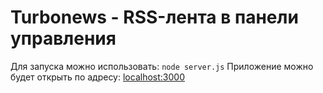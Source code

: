 # Turbonews - RSS-лента в панели управления


Для запуска можно использовать: ```node server.js```
Приложение можно будет открыть по адресу: [localhost:3000](http://localhost:3000)

